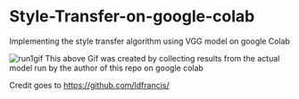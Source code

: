 # Style-Transfer-on-google-colab
Implementing the style transfer algorithm using VGG model on google Colab 


![run1gif](https://user-images.githubusercontent.com/41579863/46260863-697d5880-c509-11e8-81f2-afe18c36aa18.gif)
This above Gif was created by collecting results from the actual model run by the author of this repo on google colab

Credit goes to https://github.com/ldfrancis/
